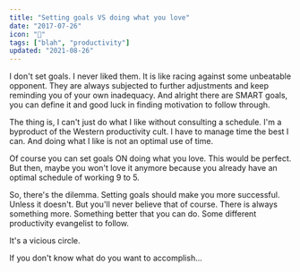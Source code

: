 ```yaml
---
title: "Setting goals VS doing what you love"
date: "2017-07-26"
icon: "🎯"
tags: ["blah", "productivity"]
updated: "2021-08-26"
---
```



I don't set goals. I never liked them. It is like racing against some unbeatable opponent. They are always subjected to further adjustments and keep reminding you of your own inadequacy. And alright there are SMART goals, you can define it and good luck in finding motivation to follow through.

The thing is, I can't just do what I like without consulting a schedule. I'm a byproduct of the Western productivity cult. I have to manage time the best I can. And doing what I like is not an optimal use of time.

Of course you can set goals ON doing what you love. This would be perfect. But then, maybe you won't love it anymore because you already have an optimal schedule of working 9 to 5.

So, there's the dilemma. Setting goals should make you more successful. Unless it doesn't. But you'll never believe that of course. There is always something more. Something better that you can do. Some different productivity evangelist to follow.

It's a vicious circle.

If you don't know what do you want to accomplish...
